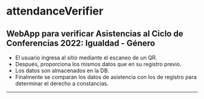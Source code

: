 # attendanceVerifier
## WebApp para verificar Asistencias al Ciclo de Conferencias 2022: Igualdad - Género

- El usuario ingresa al sitio mediante el escaneo de un QR.
- Después, proporciona los mismos datos que en su registro previo.
- Los datos son almacenados en la DB.
- Finalmente se comparan los datos de asistencia con los de registro para determinar el derecho a constancias.
-----
